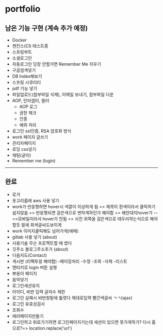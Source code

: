 # portfolio

 ## 남은 기능 구현 (계속 추가 예정)

- Docker
- 젠킨스(CI) 테스트중
- 스프링부트
- 소셜로그인
- 자동로그인 당장 안할거면 Remember Me 지우기
- 구글검색넣기
- DB Index해보기
- 스프링 시큐리티
- pdf 기능 넣기
- 파일업로드(첨부파일 삭제), 이메일 보내기, 첨부파일 다운
- AOP, 인터셉터, 필터
  - AOP 로그
  - 권한 체크
  - 인증
  - 예외 처리
- 로그인 ssl인증, RSA 암호화 방식
- work 페이지 글쓰기
- 관리자페이지
- 로딩 css넣기
- 채팅(굳이)
- Remember me (login)

 ---

 ## 완료
 
- 로거
- 옷고리즘에 aws 사용 넣기
- work가 반응형하면 hover시 색깔이 이상하게 됨 => 제목이 흰색이라서 클릭하기 쉽지않음 => 반응형되면 검은색으로 변하게하던가 해야함 => 왜안대지hover가 --=>모바일이라서 hover가 안됨 => 사진 위쪽을 검은색으로 테두리하는식으로 해야할듯 밑에 회색글씨도보이게
- work 이미지클릭해도 넘어가게(애매)
- gitlab 사용 넣기 (about)
- 사용기술 무슨 프로젝트할 때 썼다
- 깃주소 블로그주소추가 (about)
- 다음지도(Contact)
- 게시판 (리팩토링 해야함)
  -페이징처리
  -수정
  -조회
  -삭제
  -리스트
- <a> 엔터키로 login 버튼 실행 
-  뽀옹이 페이지
  - 음악넣기
- 로그인세션유지
- 아이디, 비번 입력 글자수 제한
- 로그인 실패시 비번창밑에 틀렷다 제대로입력 빨간색글씨 ㄱㄱ(ajax)
- 로그인 유효성검사
- 조회수
- 에러페이지만들기
- 로그인하고 뒤로가기하면 로그인페이지가는데 세션이 있으면 못가게하기? 다시 홈으로?=> location.replace('url')
